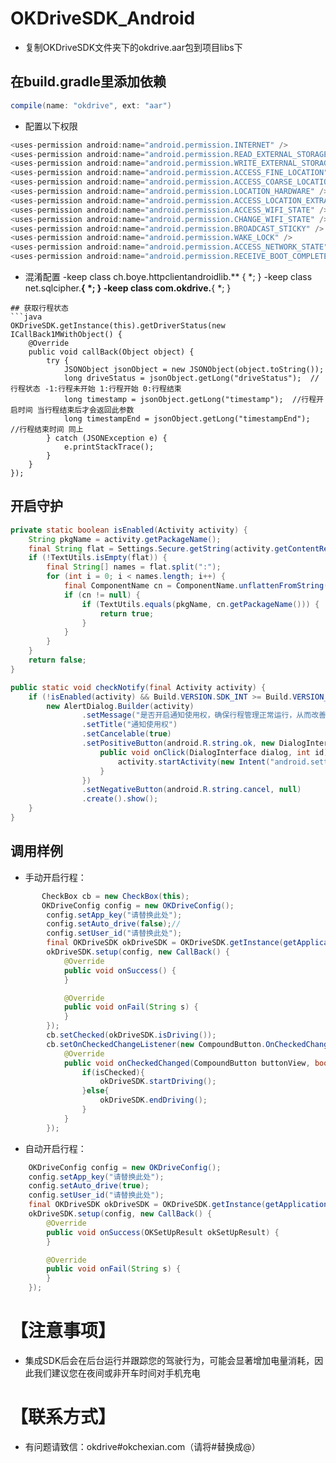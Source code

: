 # OKDriveSDK_Android
- 复制OKDriveSDK文件夹下的okdrive.aar包到项目libs下
## 在build.gradle里添加依赖
```java
compile(name: "okdrive", ext: "aar")
```
- 配置以下权限
```java
<uses-permission android:name="android.permission.INTERNET" />
<uses-permission android:name="android.permission.READ_EXTERNAL_STORAGE" />
<uses-permission android:name="android.permission.WRITE_EXTERNAL_STORAGE" />
<uses-permission android:name="android.permission.ACCESS_FINE_LOCATION" />
<uses-permission android:name="android.permission.ACCESS_COARSE_LOCATION" />
<uses-permission android:name="android.permission.LOCATION_HARDWARE" />
<uses-permission android:name="android.permission.ACCESS_LOCATION_EXTRA_COMMANDS" />
<uses-permission android:name="android.permission.ACCESS_WIFI_STATE" />
<uses-permission android:name="android.permission.CHANGE_WIFI_STATE" />
<uses-permission android:name="android.permission.BROADCAST_STICKY" />
<uses-permission android:name="android.permission.WAKE_LOCK" />
<uses-permission android:name="android.permission.ACCESS_NETWORK_STATE" />
<uses-permission android:name="android.permission.RECEIVE_BOOT_COMPLETED"/>
```
- 混淆配置
-keep class ch.boye.httpclientandroidlib.** { *; }
-keep class net.sqlcipher.**{ *; }
-keep class com.okdrive.**{ *; }
```
## 获取行程状态
```java
OKDriveSDK.getInstance(this).getDriverStatus(new ICallBack1MWithObject() {
    @Override
    public void callBack(Object object) {
        try {
            JSONObject jsonObject = new JSONObject(object.toString());
            long driveStatus = jsonObject.getLong("driveStatus");  //行程状态 -1:行程未开始 1:行程开始 0:行程结束
			long timestamp = jsonObject.getLong("timestamp");  //行程开启时间 当行程结束后才会返回此参数
			long timestampEnd = jsonObject.getLong("timestampEnd");  //行程结束时间 同上
        } catch (JSONException e) {
            e.printStackTrace();
        }
    }
});
```

## 开启守护
```java
private static boolean isEnabled(Activity activity) {
	String pkgName = activity.getPackageName();
	final String flat = Settings.Secure.getString(activity.getContentResolver(), "enabled_notification_listeners");
	if (!TextUtils.isEmpty(flat)) {
		final String[] names = flat.split(":");
		for (int i = 0; i < names.length; i++) {
			final ComponentName cn = ComponentName.unflattenFromString(names[i]);
			if (cn != null) {
				if (TextUtils.equals(pkgName, cn.getPackageName())) {
					return true;
				}
			}
		}
	}
	return false;
}

public static void checkNotify(final Activity activity) {
	if (!isEnabled(activity) && Build.VERSION.SDK_INT >= Build.VERSION_CODES.JELLY_BEAN_MR2) {
		new AlertDialog.Builder(activity)
				.setMessage("是否开启通知使用权，确保行程管理正常运行，从而改善您的驾驶行为？")
				.setTitle("通知使用权")
				.setCancelable(true)
				.setPositiveButton(android.R.string.ok, new DialogInterface.OnClickListener() {
					public void onClick(DialogInterface dialog, int id) {
						activity.startActivity(new Intent("android.settings.ACTION_NOTIFICATION_LISTENER_SETTINGS"));
					}
				})
				.setNegativeButton(android.R.string.cancel, null)
				.create().show();
	}
}
```

## 调用样例
- 手动开启行程：
```java
       CheckBox cb = new CheckBox(this);
       OKDriveConfig config = new OKDriveConfig();
        config.setApp_key("请替换此处");
        config.setAuto_drive(false);//
        config.setUser_id("请替换此处");
        final OKDriveSDK okDriveSDK = OKDriveSDK.getInstance(getApplicationContext());
        okDriveSDK.setup(config, new CallBack() {
            @Override
            public void onSuccess() {
            }

            @Override
            public void onFail(String s) {
            }
        });
        cb.setChecked(okDriveSDK.isDriving());
        cb.setOnCheckedChangeListener(new CompoundButton.OnCheckedChangeListener() {
            @Override
            public void onCheckedChanged(CompoundButton buttonView, boolean isChecked) {
                if(isChecked){
                    okDriveSDK.startDriving();
                }else{
                    okDriveSDK.endDriving();
                }
            }
        });
```
- 自动开启行程：
```java
    OKDriveConfig config = new OKDriveConfig();
    config.setApp_key("请替换此处");
    config.setAuto_drive(true);
    config.setUser_id("请替换此处");
    final OKDriveSDK okDriveSDK = OKDriveSDK.getInstance(getApplicationContext());
    okDriveSDK.setup(config, new CallBack() {
        @Override
        public void onSuccess(OKSetUpResult okSetUpResult) {
        }

        @Override
        public void onFail(String s) {
        }
    });
```
# <a id="Examples"></a>【注意事项】
- 集成SDK后会在后台运行并跟踪您的驾驶行为，可能会显著增加电量消耗，因此我们建议您在夜间或非开车时间对手机充电

# <a id="Examples"></a>【联系方式】
- 有问题请致信：okdrive#okchexian.com（请将#替换成@）